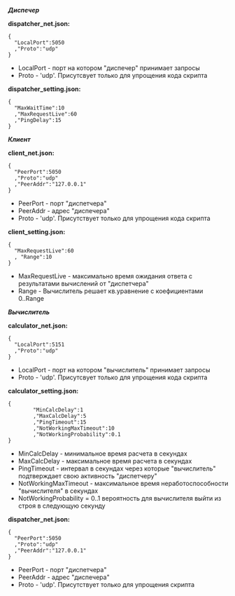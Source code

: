 ***Диспечер***

**dispatcher_net.json:**
```
{
  "LocalPort":5050
  ,"Proto":"udp"
}
```
 - LocalPort - порт на котором "диспечер" принимает запросы
 - Proto - 'udp'. Присутсвует только для упрощения кода скрипта
 
**dispatcher_setting.json:**
```
{
  "MaxWaitTime":10
  ,"MaxRequestLive":60
  ,"PingDelay":15
}
```

***Клиент***

**client_net.json:**
```
{
  "PeerPort":5050
  ,"Proto":"udp"
  ,"PeerAddr":"127.0.0.1"
}
```
 - PeerPort - порт "диспетчера"
 - PeerAddr - адрес "диспечера"
 - Proto - 'udp'. Присутствует только для упрощения кода скрипта
 

**client_setting.json:**
```
{
  "MaxRequestLive":60
  , "Range":10
}
```
 - MaxRequestLive - максимально время ожидания ответа с результатами вычислений от "диспетчера"
 - Range - Вычислитель решает кв.уравнение с коефициентами 0..Range
 

***Вычислитель***

**calculator_net.json:**
```
{
  "LocalPort":5151
  ,"Proto":"udp"
}
```
 - LocalPort - порт на котором "вычислитель" принимает запросы
 - Proto - 'udp'. Присутсвует только для упрощения кода скрипта

**calculator_setting.json:**
```
{
        "MinCalcDelay":1
        ,"MaxCalcDelay":5
        ,"PingTimeout":15
        ,"NotWorkingMaxTimeout":10
        ,"NotWorkingProbability":0.1
}
```
 - MinCalcDelay - минимальное время расчета в секундах
 - MaxCalcDelay - максимальное время расчета в секундах
 - PingTimeout - интервал в секундах через которые "вычислитель" подтверждает свою активность "диспетчеру"
 - NotWorkingMaxTimeout - максимальное время неработоспособности "вычислителя" в секундах
 - NotWorkingProbability = 0..1 вероятность для вычислителя выйти из строя в следующую секунду

**dispatcher_net.json:**
```
{
  "PeerPort":5050
  ,"Proto":"udp"
  ,"PeerAddr":"127.0.0.1"
}
```
 - PeerPort - порт "диспетчера"
 - PeerAddr - адрес "диспечера"
 - Proto - 'udp'. Присутствует только для упрощения скрипта
 
 
